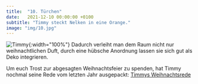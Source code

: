 ```yaml
---
title:  "10. Türchen"
date:   2021-12-10 00:00:00 +0100
subtitle: "Timmy steckt Nelken in eine Orange."
image: "img/10.jpg"
---
```


![Timmy](../img/10.jpg){:width="100%"}
Dadurch verleiht man dem Raum nicht nur weihnachtlichen Duft, durch eine hübsche Anordnung lassen sie sich gut als Deko integrieren.

Um euch Trost zur abgesagten Weihnachtsfeier zu spenden, hat Timmy nochmal seine Rede vom letzten Jahr ausgepackt:
[Timmys Weihnachtsrede](https://www.youtube.com/watch?v=2GWhJHX6r70)
